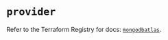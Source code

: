 # `provider`

Refer to the Terraform Registry for docs: [`mongodbatlas`](https://registry.terraform.io/providers/mongodb/mongodbatlas/1.18.0/docs).
